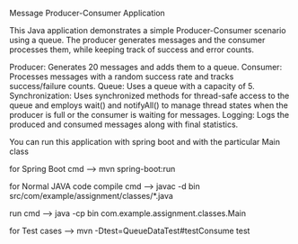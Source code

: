 Message Producer-Consumer Application

This Java application demonstrates a simple Producer-Consumer scenario using a queue. The producer generates messages and the consumer processes them, while keeping track of success and error counts.


Producer: Generates 20 messages and adds them to a queue.
Consumer: Processes messages with a random success rate and tracks success/failure counts.
Queue: Uses a queue with a capacity of 5.
Synchronization: Uses synchronized methods for thread-safe access to the queue and employs wait() and notifyAll() to manage thread states when the producer is full or the consumer is waiting for messages.
Logging: Logs the produced and consumed messages along with final statistics.


You can run this application with spring boot and with the particular Main class

for Spring Boot cmd -->
mvn spring-boot:run

for Normal JAVA code
compile cmd -->
javac -d bin src/com/example/assignment/classes/*.java

run cmd -->
java -cp bin com.example.assignment.classes.Main

for Test cases -->
mvn -Dtest=QueueDataTest#testConsume test